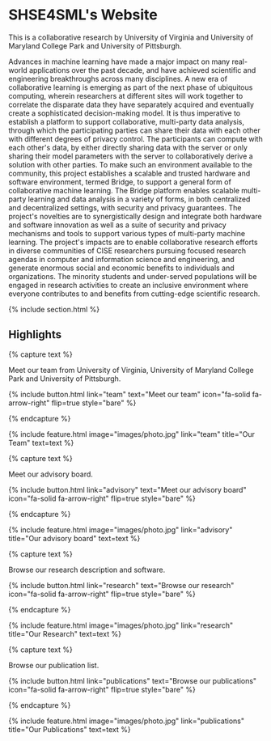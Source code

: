 ---
---

# SHSE4SML's Website

This is a collaborative research by University of Virginia and University of Maryland College Park and University of Pittsburgh.

Advances in machine learning have made a major impact on many real-world applications over the past decade, and have achieved scientific and engineering breakthroughs across many disciplines. A new era of collaborative learning is emerging as part of the next phase of ubiquitous computing, wherein researchers at different sites will work together to correlate the disparate data they have separately acquired and eventually create a sophisticated decision-making model. It is thus imperative to establish a platform to support collaborative, multi-party data analysis, through which the participating parties can share their data with each other with different degrees of privacy control. The participants can compute with each other's data, by either directly sharing data with the server or only sharing their model parameters with the server to collaboratively derive a solution with other parties. To make such an environment available to the community, this project establishes a scalable and trusted hardware and software environment, termed Bridge, to support a general form of collaborative machine learning. The Bridge platform enables scalable multi-party learning and data analysis in a variety of forms, in both centralized and decentralized settings, with security and privacy guarantees. The project's novelties are to synergistically design and integrate both hardware and software innovation as well as a suite of security and privacy mechanisms and tools to support various types of multi-party machine learning. The project's impacts are to enable collaborative research efforts in diverse communities of CISE researchers pursuing focused research agendas in computer and information science and engineering, and generate enormous social and economic benefits to individuals and organizations. The minority students and under-served populations will be engaged in research activities to create an inclusive environment where everyone contributes to and benefits from cutting-edge scientific research.

{% include section.html %}

## Highlights

{% capture text %}

Meet our team from University of Virginia, University of Maryland College Park and University of Pittsburgh.

{%
  include button.html
  link="team"
  text="Meet our team"
  icon="fa-solid fa-arrow-right"
  flip=true
  style="bare"
%}

{% endcapture %}

{%
  include feature.html
  image="images/photo.jpg"
  link="team"
  title="Our Team"
  text=text
%}

{% capture text %}

Meet our advisory board.

{%
  include button.html
  link="advisory"
  text="Meet our advisory board"
  icon="fa-solid fa-arrow-right"
  flip=true
  style="bare"
%}

{% endcapture %}

{%
  include feature.html
  image="images/photo.jpg"
  link="advisory"
  title="Our advisory board"
  text=text
%}

{% capture text %}

Browse our research description and software.

{%
  include button.html
  link="research"
  text="Browse our research"
  icon="fa-solid fa-arrow-right"
  flip=true
  style="bare"
%}

{% endcapture %}

{%
  include feature.html
  image="images/photo.jpg"
  link="research"
  title="Our Research"
  text=text
%}

{% capture text %}

Browse our publication list.

{%
  include button.html
  link="publications"
  text="Browse our publications"
  icon="fa-solid fa-arrow-right"
  flip=true
  style="bare"
%}

{% endcapture %}

{%
  include feature.html
  image="images/photo.jpg"
  link="publications"
  title="Our Publications"
  text=text
%}
